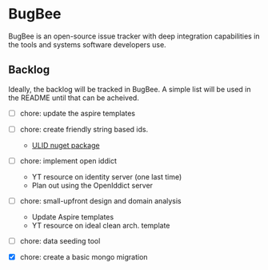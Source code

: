 # BugBee

BugBee is an open-source issue tracker with deep integration capabilities in the
tools and systems software developers use.

## Backlog
Ideally, the backlog will be tracked in BugBee. A simple list will be used in
the README until that can be acheived.

- [ ] chore: update the aspire templates
- [ ] chore: create friendly string based ids.
    - [ULID nuget package](https://github.com/Cysharp/Ulid)
- [ ] chore: implement open iddict
    - YT resource on identity server (one last time)
    - Plan out using the OpenIddict server
- [ ] chore: small-upfront design and domain analysis
    - Update Aspire templates
    - YT resource on ideal clean arch. template
- [ ] chore: data seeding tool


- [x] chore: create a basic mongo migration
